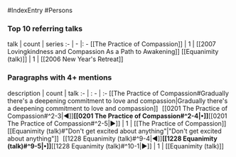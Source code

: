 #IndexEntry #Persons

### Top 10 referring talks
talk | count | series
:- | - |: -
[[The Practice of Compassion]] | 1 | [[2007 Lovingkindness and Compassion As a Path to Awakening]]
[[Equanimity (talk)]] | 1 | [[2006 New Year's Retreat]]

### Paragraphs with 4+ mentions
description | count | talk
:- | : - | :-
[[The Practice of Compassion#Gradually there's a deepening commitment to love and compassion\|Gradually there's a deepening commitment to love and compassion]] &nbsp;&nbsp;[[0201 The Practice of Compassion#^2-3\|◀]]**[[0201 The Practice of Compassion#^2-4\|•]]**[[0201 The Practice of Compassion#^2-5\|▶]] | 1 | [[The Practice of Compassion]]
[[Equanimity (talk)#"Don't get excited about anything"\|"Don't get excited about anything"]] &nbsp;&nbsp;[[1228 Equanimity (talk)#^9-4\|◀]]**[[1228 Equanimity (talk)#^9-5\|•]]**[[1228 Equanimity (talk)#^10-1\|▶]] | 1 | [[Equanimity (talk)]]

